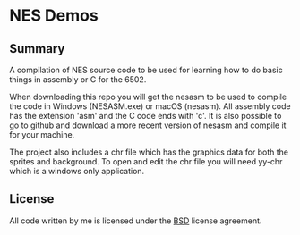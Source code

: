 # NES Demos
## Summary
A compilation of NES source code to be used for learning how to do basic things in assembly or C for the 6502.

When downloading this repo you will get the nesasm to be used to compile the code in Windows (NESASM.exe) or macOS (nesasm). All assembly code has the extension 'asm' and the C code ends with 'c'. It is also possible to go to github and download a more recent version of nesasm and compile it for your machine.

The project also includes a chr file which has the graphics data for both the sprites and background. To open and edit the chr file you will need yy-chr which is a windows only application.


## License
All code written by me is licensed under the <a href="https://en.wikipedia.org/wiki/Berkeley_Software_Distribution">BSD</a> license agreement.
